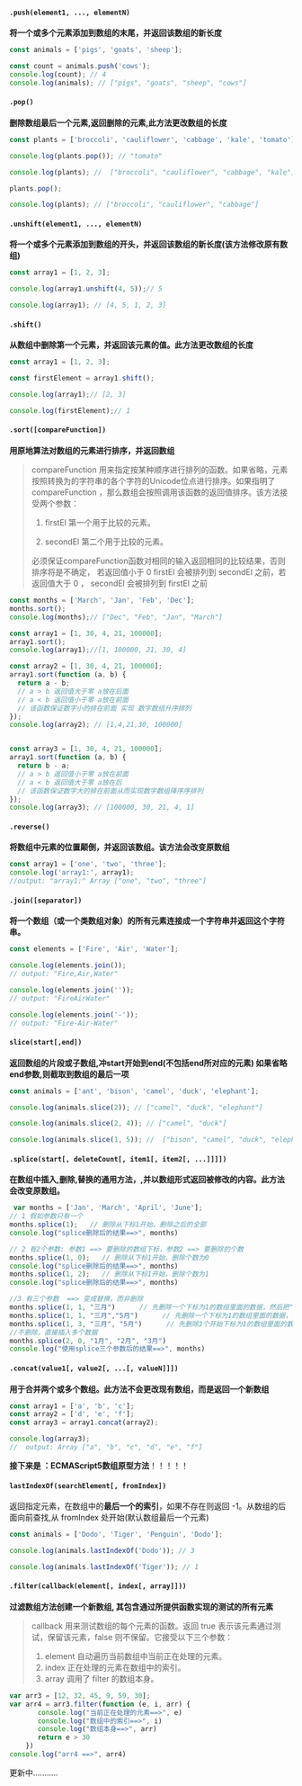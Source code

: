#### `.push(element1, ..., elementN)` 

**将一个或多个元素添加到数组的末尾，并返回该数组的新长度**

```javascript
const animals = ['pigs', 'goats', 'sheep'];

const count = animals.push('cows');
console.log(count); // 4
console.log(animals); // ["pigs", "goats", "sheep", "cows"]
```



#### `.pop()`

**删除数组最后一个元素,返回删除的元素,此方法更改数组的长度**

```javascript
const plants = ['broccoli', 'cauliflower', 'cabbage', 'kale', 'tomato'];

console.log(plants.pop()); // "tomato"

console.log(plants); //  ["broccoli", "cauliflower", "cabbage", "kale"]

plants.pop();

console.log(plants); // ["broccoli", "cauliflower", "cabbage"]
```



#### `.unshift(element1, ..., elementN)`

**将一个或多个元素添加到数组的开头，并返回该数组的新长度(该方法修改原有数组)**

```javascript
const array1 = [1, 2, 3];

console.log(array1.unshift(4, 5));// 5

console.log(array1); // [4, 5, 1, 2, 3]
```



#### `.shift()`

**从数组中删除第一个元素，并返回该元素的值。此方法更改数组的长度**

```javascript
const array1 = [1, 2, 3];

const firstElement = array1.shift();

console.log(array1);// [2, 3]

console.log(firstElement);// 1
```



#### `.sort([compareFunction])`

**用原地算法对数组的元素进行排序，并返回数组**

> compareFunction 用来指定按某种顺序进行排列的函数。如果省略，元素按照转换为的字符串的各个字符的Unicode位点进行排序。如果指明了 compareFunction ，那么数组会按照调用该函数的返回值排序。该方法接受两个参数：
>
> 1. firstEl 第一个用于比较的元素。
>
> 2. secondEl 第二个用于比较的元素。
>
> 必须保证compareFunction函数对相同的输入返回相同的比较结果，否则排序将是不确定， 若返回值小于 0 firstEl 会被排列到 secondEl 之前，若返回值大于 0 ， secondEl 会被排列到 firstEl 之前

```javascript
const months = ['March', 'Jan', 'Feb', 'Dec'];
months.sort();
console.log(months);// ["Dec", "Feb", "Jan", "March"]

const array1 = [1, 30, 4, 21, 100000];
array1.sort();
console.log(array1);//[1, 100000, 21, 30, 4]

const array2 = [1, 30, 4, 21, 100000];
array1.sort(function (a, b) {
  return a - b; 
  // a > b 返回值大于零 a放在后面
  // a < b 返回值小于零 a放在前面
  // 该函数保证数字小的排在前面 实现 数字数组升序排列
});
console.log(array2); // [1,4,21,30, 100000]


const array3 = [1, 30, 4, 21, 100000];
array1.sort(function (a, b) {
  return b - a; 
  // a > b 返回值小于零 a放在前面
  // a < b 返回值大于零 a放在后
  // 该函数保证数字大的排在前面从而实现数字数组降序序排列
});
console.log(array3); // [100000, 30, 21, 4, 1]
```



#### `.reverse()`

**将数组中元素的位置颠倒，并返回该数组。该方法会改变原数组**

```javascript
const array1 = ['one', 'two', 'three'];
console.log('array1:', array1);
//output: "array1:" Array ["one", "two", "three"]
```



#### `.join([separator])`   

**将一个数组（或一个类数组对象）的所有元素连接成一个字符串并返回这个字符串。**

```javascript
const elements = ['Fire', 'Air', 'Water'];

console.log(elements.join());
// output: "Fire,Air,Water"

console.log(elements.join(''));
// output: "FireAirWater"

console.log(elements.join('-'));
// output: "Fire-Air-Water"
```



#### `slice(start[,end])`

**返回数组的片段或子数组,冲start开始到end(不包括end所对应的元素) 如果省略end参数,则截取到数组的最后一项**

```javascript
const animals = ['ant', 'bison', 'camel', 'duck', 'elephant'];

console.log(animals.slice(2)); // ["camel", "duck", "elephant"]

console.log(animals.slice(2, 4)); // ["camel", "duck"]

console.log(animals.slice(1, 5)); //  ["bison", "camel", "duck", "elephant"]
```



#### `.splice(start[, deleteCount[, item1[, item2[, ...]]]])`

**在数组中插入,删除,替换的通用方法，,并以数组形式返回被修改的内容。此方法会改变原数组。**

```javascript
 var months = ['Jan', 'March', 'April', 'June'];
// 1 假如参数只有一个
months.splice(1);   // 删除从下标1开始，删除之后的全部
console.log("splice删除后的结果==>", months) 

// 2 有2个参数: 参数1 ==> 要删除的数组下标，参数2 ==> 要删除的个数
months.splice(1, 0);   // 删除从下标1开始，删除个数为0
console.log("splice删除后的结果==>", months)
months.splice(1, 2);   // 删除从下标1开始，删除个数为1
console.log("splice删除后的结果==>", months)

//3 有三个参数  ==> 变成替换，而非删除
months.splice(1, 1, "三月")      // 先删除一个下标为1的数组里面的数据，然后把"三月"插入
months.splice(1, 1, "三月","5月")      // 先删除一个下标为1的数组里面的数据，然后把"三月"插入
months.splice(1, 3, "三月", "5月")      // 先删除3个开始下标为1的数组里面的数据，然后把"三月"和"5月"插入
//不删除，直接插入多个数据
months.splice(2, 0, "1月", "2月", "3月")
console.log("使用splice三个参数后的结果==>", months)
```



#### `.concat(value1[, value2[, ...[, valueN]]])`

**用于合并两个或多个数组。此方法不会更改现有数组，而是返回一个新数组**

```javascript
const array1 = ['a', 'b', 'c'];
const array2 = ['d', 'e', 'f'];
const array3 = array1.concat(array2);

console.log(array3);
//  output: Array ["a", "b", "c", "d", "e", "f"]
```



**接下来是 ：ECMAScript5数组原型方法**！！！！！



#### `lastIndexOf(searchElement[, fromIndex])`

返回指定元素，在数组中的**最后一个的索引**，如果不存在则返回 -1。从数组的后面向前查找,从 fromIndex 处开始(默认数组最后一个元素)

```javascript
const animals = ['Dodo', 'Tiger', 'Penguin', 'Dodo'];

console.log(animals.lastIndexOf('Dodo')); // 3

console.log(animals.lastIndexOf('Tiger')); // 1
```



#### `.filter(callback(element[, index[, array]]))` 

**过滤数组方法创建一个新数组, 其包含通过所提供函数实现的测试的所有元素**

> callback 用来测试数组的每个元素的函数。返回 true 表示该元素通过测试，保留该元素，false 则不保留。它接受以下三个参数：
>
> 1. element 自动遍历当前数组中当前正在处理的元素。
> 2. index 正在处理的元素在数组中的索引。
> 3. array 调用了 filter 的数组本身。

```javascript
var arr3 = [12, 32, 45, 9, 59, 30];
var arr4 = arr3.filter(function (e, i, arr) {
       console.log("当前正在处理的元素==>", e)
       console.log("数组中的索引==>", i)
       console.log("数组本身==>", arr)
       return e > 30
    })
console.log("arr4 ==>", arr4)
```





更新中...........
